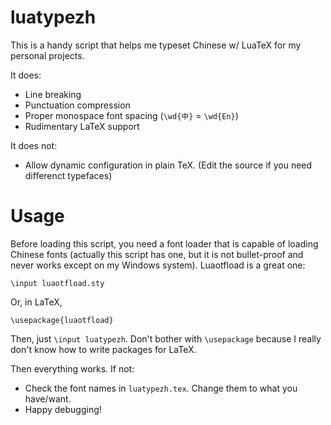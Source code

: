 # luatypezh

This is a handy script that helps me typeset Chinese w/ LuaTeX for my personal projects.

It does:

- Line breaking
- Punctuation compression
- Proper monospace font spacing (`\wd{中}` = `\wd{En}`)
- Rudimentary LaTeX support

It does not:

- Allow dynamic configuration in plain TeX.  (Edit the source if you need differenct typefaces)

# Usage

Before loading this script, you need a font loader that is capable of loading Chinese fonts (actually this script has one, but it is not bullet-proof and never works except on my Windows system).  Luaotfload is a great one:
```
\input luaotfload.sty
```
Or, in LaTeX,
```
\usepackage{luaotfload}
```
Then, just `\input luatypezh`. Don't bother with `\usepackage` because I really don't know how to write packages for LaTeX.

Then everything works.  If not:

- Check the font names in `luatypezh.tex`.  Change them to what you have/want.
- Happy debugging!
